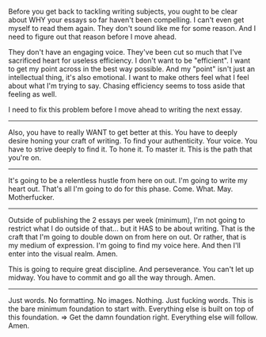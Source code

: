 Before you get back to tackling writing subjects, you ought to be clear about WHY your essays so far haven't been compelling. I can't even get myself to read them again. They don't sound like me for some reason. And I need to figure out that reason before I move ahead.

They don't have an engaging voice.
They've been cut so much that I've sacrificed heart for useless efficiency.
I don't want to be "efficient". I want to get my point across in the best way possible. And my "point" isn't just an intellectual thing, it's also emotional. I want to make others feel what I feel about what I'm trying to say. Chasing efficiency seems to toss aside that feeling as well.

I need to fix this problem before I move ahead to writing the next essay.

---

Also, you have to really WANT to get better at this. You have to deeply desire honing your craft of writing. To find your authenticity. Your voice. You have to strive deeply to find it. To hone it. To master it. This is the path that you're on.

---

It's going to be a relentless hustle from here on out. I'm going to write my heart out. That's all I'm going to do for this phase. Come. What. May. Motherfucker.

---

Outside of publishing the 2 essays per week (minimum), I'm not going to restrict what I do outside of that... but it HAS to be about writing. That is the craft that I'm going to double down on from here on out. Or rather, that is my medium of expression. I'm going to find my voice here. And then I'll enter into the visual realm. Amen.

This is going to require great discipline. And perseverance. You can't let up midway. You have to commit and go all the way through. Amen.

---

Just words. No formatting. No images. Nothing. Just fucking words. This is the bare minimum foundation to start with. Everything else is built on top of this foundation. => Get the damn foundation right. Everything else will follow. Amen.
